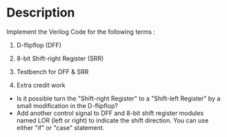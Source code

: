 # Description

Implement the Verilog Code for the following terms :

1. D-flipflop (DFF)

2. 8-bit Shift-right Register (SRR)

3. Testbench for DFF & SRR

4. Extra credit work
  - Is it possible turn the "Shift-right Register" to a "Shift-left Register" by a small modification in the D-flipflop?
  - Add another control signal to DFF and 8-bit shift register modules named LOR (left or right) to indicate the shift direction. You can use either "if" or "case" statement.
